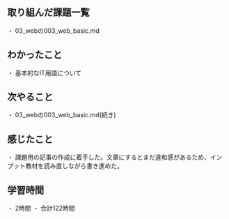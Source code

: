 ## 取り組んだ課題一覧
・ 03_webの003_web_basic.md
## わかったこと
・ 基本的なIT用語について
## 次やること
・ 03_webの003_web_basic.md(続き)
## 感じたこと
・ 課題用の記事の作成に着手した。文章にするとまだ違和感があるため、インプット教材を読み直しながら書き進めた。
## 学習時間
・ 2時間
・ 合計122時間

